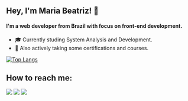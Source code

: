 

<h2 align="left">Hey, I'm Maria Beatriz! 👋</h2> 

<h4 align="left">I'm a web developer from Brazil with focus on front-end development.</h4>

- 🎓 Currently studing System Analysis and Development.
- 🤔 Also actively taking some certifications and courses.

[![Top Langs](https://github-readme-stats.vercel.app/api/top-langs/?username=beatriznaufel&layout=compact&theme=dracula)](https://github.com/beatriznaufel/github-readme-stats)


## How to reach me:

<a href="https://www.linkedin.com/in/maria-beatriz-carvalho/" target="_blank"><img src="https://img.shields.io/badge/-LinkedIn-7E74F1?style=for-the-badge&logo=linkedin&logoColor=white" target="_blank"></a>
<a href="mailto:mariabncarvalho@gmail.com"><img src="https://img.shields.io/badge/-Gmail-7E74F1?style=for-the-badge&logo=gmail&logoColor=white" target="_blank"></a>
<a href="https://www.instagram.com/mariasbeatriz" target="_blank"><img src="https://img.shields.io/badge/-Instagram-7E74F1?style=for-the-badge&logo=instagram&logoColor=white" target="_blank"></a>


